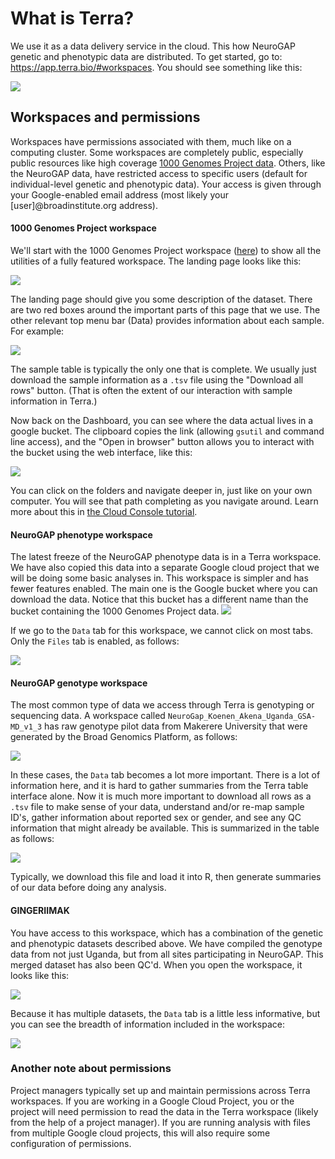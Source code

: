 # What is Terra?
We use it as a data delivery service in the cloud. This how NeuroGAP genetic and phenotypic data are distributed. To get started, go to: https://app.terra.bio/#workspaces. 
You should see something like this:

![](img/Terra/Terra%20main%20page.png)

## Workspaces and permissions
Workspaces have permissions associated with them, much like on a computing cluster. Some workspaces are completely public, especially public resources like high coverage <a href="https://app.terra.bio/#workspaces/anvil-datastorage/1000G-high-coverage-2019">1000 Genomes Project data</a>. Others, like the NeuroGAP data, have restricted access to specific users (default for individual-level genetic and phenotypic data). Your access is given through your Google-enabled email address (most likely your [user]@broadinstitute.org address).

#### 1000 Genomes Project workspace
We'll start with the 1000 Genomes Project workspace (<a href="https://app.terra.bio/#workspaces/anvil-datastorage/1000G-high-coverage-2019">here</a>) to show all the utilities of a fully featured workspace. The landing page looks like this:

![](img/Terra/Terra%201kG%20workspace%20landing%20page.png)

The landing page should give you some description of the dataset. There are two red boxes around the important parts of this page that we use. The other relevant top menu bar (Data) provides information about each sample. For example:

![](img/Terra/Terra%201kG%20workspace%20data%20page.png)

The sample table is typically the only one that is complete. We usually just download the sample information as a `.tsv` file using the "Download all rows" button. (That is often the extent of our interaction with sample information in Terra.)

Now back on the Dashboard, you can see where the data actual lives in a google bucket. The clipboard copies the link (allowing `gsutil` and command line access), and the "Open in browser" button allows you to interact with the bucket using the web interface, like this:

![](img/Terra/Terra%201kG%20google%20bucket%20link%20out.png)

You can click on the folders and navigate deeper in, just like on your own computer. You will see that path completing as you navigate around. Learn more about this in [the Cloud Console tutorial](Console.md).

#### NeuroGAP phenotype workspace

The latest freeze of the NeuroGAP phenotype data is in a Terra workspace. We have also copied this data into a separate Google cloud project that we will be doing some basic analyses in. This workspace is simpler and has fewer features enabled. The main one is the Google bucket where you can download the data. Notice that this bucket has a different name than the bucket containing the 1000 Genomes Project data. 
![](img/Terra/Terra%20NeuroGAP%20phenos%20landing%20page.png)

If we go to the `Data` tab for this workspace, we cannot click on most tabs. Only the `Files` tab is enabled, as follows:

![](img/Terra/Terra%20NeuroGAP%20phenos%20data%20page.png)

#### NeuroGAP genotype workspace

The most common type of data we access through Terra is genotyping or sequencing data. A workspace called `NeuroGap_Koenen_Akena_Uganda_GSA-MD_v1_3` has raw genotype pilot data from Makerere University that were generated by the Broad Genomics Platform, as follows:

![](img/Terra/Terra%20NeuroGAP%20Uganda%20genos%20landing%20page.png)

In these cases, the `Data` tab becomes a lot more important. There is a lot of information here, and it is hard to gather summaries from the Terra table interface alone. Now it is much more important to download all rows as a `.tsv` file to make sense of your data, understand and/or re-map sample ID's, gather information about reported sex or gender, and see any QC information that might already be available. This is summarized in the table as follows:

![](img/Terra/Terra%20NeuroGAP%20Uganda%20genos%20data%20page.png)

Typically, we download this file and load it into R, then generate summaries of our data before doing any analysis.

#### GINGERIIMAK

You have access to this workspace, which has a combination of the genetic and phenotypic datasets described above. We have compiled the genotype data from not just Uganda, but from all sites participating in NeuroGAP. This merged dataset has also been QC'd. When you open the workspace, it looks like this:

![](img/Terra/Terra%20gingeriimak%20landing%20page.png)

Because it has multiple datasets, the `Data` tab is a little less informative, but you can see the breadth of information included in the workspace:

![](img/Terra/Terra%20gingeriimak%20data%20page.png) 

### Another note about permissions

Project managers typically set up and maintain permissions across Terra workspaces. If you are working in a Google Cloud Project, you or the project will need permission to read the data in the Terra workspace (likely from the help of a project manager). If you are running analysis with files from multiple Google cloud projects, this will also require some configuration of permissions.
